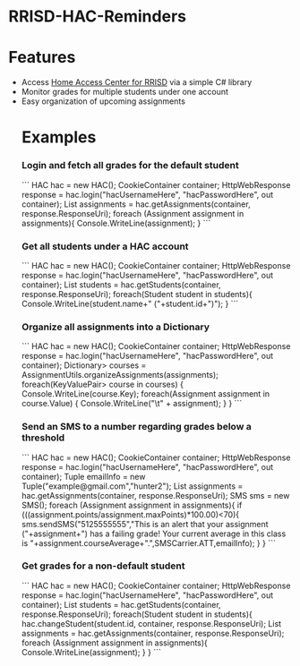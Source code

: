 # RRISD-HAC-Reminders
<h1><b>Features</b></h1>
<ul>
<li>Access <a href="https://accesscenter.roundrockisd.org/HomeAccess/Account/LogOn">Home Access Center for RRISD</a> via a simple C# library</li>
<li>Monitor grades for multiple students under one account</li>
<li>Easy organization of upcoming assignments</li>

<h1><b>Examples</b></h1>

<h3>Login and fetch all grades for the default student</h3>
```
HAC hac = new HAC();
CookieContainer container;
HttpWebResponse response = hac.login("hacUsernameHere", "hacPasswordHere", out container);  
List<Assignment> assignments = hac.getAssignments(container, response.ResponseUri);
foreach (Assignment assignment in assignments){
  Console.WriteLine(assignment);
}
```
<h3>Get all students under a HAC account</h3>
```
HAC hac = new HAC();
CookieContainer container;
HttpWebResponse response = hac.login("hacUsernameHere", "hacPasswordHere", out container);  
List<Student> students = hac.getStudents(container, response.ResponseUri);
foreach(Student student in students){
  Console.WriteLine(student.name+" ("+student.id+")");
}
```
<h3>Organize all assignments into a Dictionary</h3>
```
HAC hac = new HAC();
CookieContainer container;
HttpWebResponse response = hac.login("hacUsernameHere", "hacPasswordHere", out container);  
Dictionary<String, List<Assignment>> courses = AssignmentUtils.organizeAssignments(assignments);
foreach(KeyValuePair<String,List<Assignment>> course in courses) {
  Console.WriteLine(course.Key);
  foreach(Assignment assignment in course.Value) {
    Console.WriteLine("\t" + assignment);
  }
}
```
<h3>Send an SMS to a number regarding grades below a threshold</h3>
```
HAC hac = new HAC();
CookieContainer container;
HttpWebResponse response = hac.login("hacUsernameHere", "hacPasswordHere", out container); 
Tuple<String,String> emailInfo = new Tuple<String,String>("example@gmail.com","hunter2");
List<Assignment> assignments = hac.getAssignments(container, response.ResponseUri);
SMS sms = new SMS();
foreach (Assignment assignment in assignments){
  if (((assignment.points/assignment.maxPoints)*100.00)<70){
    sms.sendSMS("5125555555","This is an alert that your assignment ("+assignment+") has a failing grade! Your current average in this class is "+assignment.courseAverage+".",SMSCarrier.ATT,emailInfo);
  }
}
```
<h3>Get grades for a non-default student</h3>
```
HAC hac = new HAC();
CookieContainer container;
HttpWebResponse response = hac.login("hacUsernameHere", "hacPasswordHere", out container);  
List<Student> students = hac.getStudents(container, response.ResponseUri);
foreach(Student student in students){
  hac.changeStudent(student.id, container, response.ResponseUri);
  List<Assignment> assignments = hac.getAssignments(container, response.ResponseUri);
  foreach (Assignment assignment in assignments){
    Console.WriteLine(assignment);
  }
}
```
